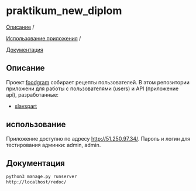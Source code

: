 # praktikum_new_diplom

[Описание](#описание) /

[Использование приложения](#использование) /

[Документация](#документация)


## Описание
Проект [foodgram](https://github.com/slavspart/foodgram-project-react) собирает рецепты пользователей. В этом репозитории приложени для работы с пользователями (users) и API (приложение api), разработанные:

* <a href="https://github.com/slavspart" target="_blank">slavspart</a>


## использование

Приложение доступно по адресу http://51.250.97.34/. Пароль и логин для тестирования админки: admin, admin.

## Документация

```bash
python3 manage.py runserver
http://localhost/redoc/
```
